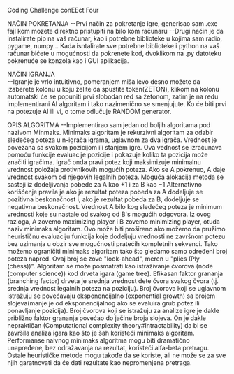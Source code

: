 Coding Challenge
conEEct Four

NAČIN POKRETANJA 
	--Prvi način za pokretanje igre, generisao sam .exe fajl kom mozete direktno pristupiti na bilo kom računaru
	--Drugi način je da instalirate pip na vaš računar, kao i potrebne biblioteke u kojima sam radio, pygame, numpy... Kada isntalirate sve potrebne biblioteke i python na vaš računar bićete u mogućnosti da pokrenete kod, dvoklikom na .py datoteku pokrenuće se konzola kao i GUI aplikacija.

NAČIN IGRANJA 	
	--Igranje je vrlo intuitivno, pomeranjem miša levo desno možete da izaberete kolonu u koju želite da spustite token(ZETON), klikom na kolonu automatski će se popuniti prvi slobodan red sa žetonom, zatim je na redu implementirani AI algoritam i tako nazimenično se smenjujute. Ko će biti prvi na potezuje AI ili vi, o tome odlučuje RANDOM generator.

OPIS ALGORITMA
	--Implementirao sam jedan od boljih algoritama pod nazivom Minmaks. Minimaks algoritam je rekurzivni algoritam za odabir sledećeg poteza u n-igrača igrama, uglavnom za dva igrača. Vrednost je povezana sa svakom pozicijom ili stanjem igre. Ova vednost se izračunava pomoću funkcije evaluacije pozicije i pokazuje koliko ta pozicija može značiti igračima. Igrač onda pravi potez koji maksimizuje minimalnu vrednost položaja protivnikovih mogućih poteza. Ako se A pokrenuo, A daje vrednost svakom od njegovih legalnih poteza.
	Moguća alokacija metoda se sastoji iz dodeljivanja pobede za A kao +1 i za B kao −1.Alternativno korišćenje pravila je ako je rezultat poteza pobeda za A dodeljuje se pozitivna beskonačnost i, ako je rezultat pobeda za B, dodeljuje se negativna beskonačnost. Vrednost A bilo kog sledećeg poteza je minimum vrednosti koje su nastale od svakog od B's mogućih odgovora. Iz ovog razloga, A zovemo maximizing player i B zovemo minimizing player, otuda naziv minimaks algoritam.
	Ovo može biti prošireno ako možemo da pružimo heurističnu evaluaciju funkcija koje dodeljuju vrednosti ne završnom potezu bez uzimanja u obzir sve mogućnosti pratećih kompletnih sekvenci. Tako možemo ograničiti minimaks algoritam tako što gledamo samo određeni broj poteza napred. Ovaj broj se zove "look-ahead", meren u "plies (Ply (chess))". Algoritam se može posmatrati kao istraživanje čvorova (node (computer science)) kod drveta igara (game tree). Efikasan faktor grananja (branching factor) drveta je srednja vrednost dete čvora svakog čvora (tj. srednja vrednost legalnih poteza na poziciju). Broj čvorova koji se uglavnom istražuju se povećavaju eksponencijalno (exponential growth) sa brojem slojeva(manje je od eksponencijalnog ako se evaluira grub potez ili ponavljanje pozicija). Broj čvorova koji se istražuju za analize igre je dakle približno faktor grananja povećao do jačine broja slojeva. On je dakle nepraktičan (Computational complexity theory#Intractability) da bi se završila analiza igara kao što je šah koristeći minimaks algoritam.
	Performanse naivnog minimaks algoritma mogu biti dramatično unapređene, bez odražavanja na rezultat, koristeći alfa-beta pretragu. Ostale heurističke metode mogu takođe da se koriste, ali ne može se za sve njih garatnovati da će dati rezultate kao nepromenjena pretraga.

